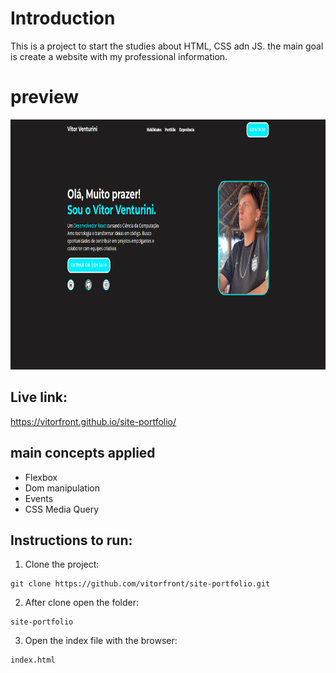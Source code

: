 # Introduction

This is a project to start the studies about HTML, CSS adn JS.
the main goal is create a website with my professional information.

# preview

<img src="https://github.com/vitorfront/site-portfolio/blob/main/preview1.png" height="400"/>

## Live link:

https://vitorfront.github.io/site-portfolio/

## main concepts applied

- Flexbox
- Dom manipulation
- Events
- CSS Media Query

## Instructions to run:

1. Clone the project:

```
git clone https://github.com/vitorfront/site-portfolio.git
```

2. After clone open the folder:

```
site-portfolio
```

3. Open the index file with the browser:

```
index.html
```
